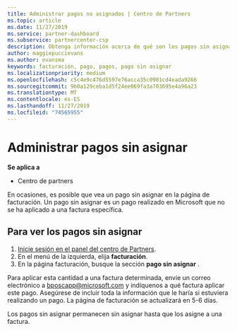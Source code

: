 ```yaml
---
title: Administrar pagos no asignados | Centro de Partners
ms.topic: article
ms.date: 11/27/2019
ms.service: partner-dashboard
ms.subservice: partnercenter-csp
description: Obtenga información acerca de qué son los pagos sin asignar y cómo puede aplicarlos a las facturas.
author: maggiepuccievans
ms.author: evansma
keywords: facturación, pago, pagos, pago sin asignar
ms.localizationpriority: medium
ms.openlocfilehash: c5c4e9c476d5597e76acca35c0901cd4eada9266
ms.sourcegitcommit: 9b0a129ceba1d5f24ee069fa3a703695e4a96a23
ms.translationtype: MT
ms.contentlocale: es-ES
ms.lasthandoff: 11/27/2019
ms.locfileid: "74565955"
---
```

# <a name="manage-unallocated-payments"></a>Administrar pagos sin asignar

**Se aplica a**

- Centro de partners

En ocasiones, es posible que vea un pago sin asignar en la página de facturación. Un pago sin asignar es un pago realizado en Microsoft que no se ha aplicado a una factura específica.

## <a name="to-view-your-unallocated-payments"></a>Para ver los pagos sin asignar

1.  [Inicie sesión en el panel del centro de Partners](https://partner.microsoft.com/en-us/dashboard/home).
2.  En el menú de la izquierda, elija **facturación**.
3.  En la página facturación, busque la sección **pago sin asignar** . 

Para aplicar esta cantidad a una factura determinada, envíe un correo electrónico a bposcapp@microsoft.com y indíquenos a qué factura aplicar este pago. Asegúrese de incluir toda la información que le haría si estuviera realizando un pago. La página de facturación se actualizará en 5-6 días. 

Los pagos sin asignar permanecen sin asignar hasta que los asigne a una factura. 
